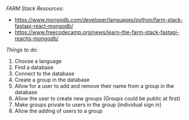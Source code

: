 *FARM Stack Resources:*
- https://www.mongodb.com/developer/languages/python/farm-stack-fastapi-react-mongodb/
- https://www.freecodecamp.org/news/learn-the-farm-stack-fastapi-reactjs-mongodb/

*Things to do:*

1. Choose a language
2. Find a database
3. Connect to the database
4. Create a group in the database
5. Allow for a user to add and remove their name from a group in the database
6. Allow the user to create new groups (Groups could be public at first)
7. Make groups private to users in the group (individual sign in)
8. Allow the adding of users to a group

